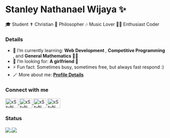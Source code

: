 # Stanley Nathanael Wijaya ✨

🎓 Student
✝️ Christian
🧠 Philosopher
🎶 Music Lover
🧑‍💻 Enthusiast Coder

### Details

- 🌱 I’m currently learning: <b> Web Development </b>, <b> Competitive Programming </b>, and <b> General Mathematics </b> 👨‍🔬
- 🤔 I’m looking for: <b> A girlfriend </b> 🙏
- ⚡ Fun fact: Sometimes busy, sometimes free, but always fast respond :)
- 🪄 More about me: <a href = "https://bento.me/snw77"> <b> Profile Details </b> </a>

### Connect with me

<p align="left">
  <a href="https://www.linkedin.com/in/stanley-wijaya-b3134a222/" target="blank">
    <img align="center" src="https://raw.githubusercontent.com/rahuldkjain/github-profile-readme-generator/master/src/images/icons/Social/linked-in-alt.svg" alt="xStyNWx" height="30" width="40" />
  </a>
  <a href="https://www.instagram.com/snw.77/" target="blank">
    <img align="center" src="https://raw.githubusercontent.com/rahuldkjain/github-profile-readme-generator/master/src/images/icons/Social/instagram.svg" alt="xStyNWx" height="30" width="40" />
  </a>
  <a href="https://open.spotify.com/user/31bynwysv7mbxu6n2bsx26dmq7eq" target="blank">
    <img align="center" src="https://raw.githubusercontent.com/rahuldkjain/github-profile-readme-generator/master/src/images/icons/Social/spotify.svg" alt="xStyNWx" height="30" width="40" />
  </a>
  <a href="https://leetcode.com/xStyNWx/" target="blank">
    <img align="center" src="https://raw.githubusercontent.com/rahuldkjain/github-profile-readme-generator/master/src/images/icons/Social/leet-code.svg" alt="xStyNWx" height="30" width="40" />
  </a>
</p>

### Status

<a href="[https://github.com/anuraghazra/anuraghazra.github.io](https://github.com/StyNW7/github-readme-stats)">
  <img align="center" src="https://github-readme-stats.vercel.app/api?username=StyNW7&show_icons=true&locale=en" />
</a>
<a href="https://github.com/StyNW7/github-readme-stats">
  <img align="center" src="https://github-readme-stats.vercel.app/api/top-langs/?username=StyNW7&layout=donut" />
</a>
